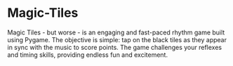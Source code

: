 # Magic-Tiles
Magic Tiles - but worse - is an engaging and fast-paced rhythm game built using Pygame. The objective is simple: tap on the black tiles as they appear in sync with the music to score points. The game challenges your reflexes and timing skills, providing endless fun and excitement.
